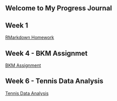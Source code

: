 ## Welcome to My Progress Journal

## Week 1 

[RMarkdown Homework](https://pjournal.github.io/mef03-oguzkirazdiken/Oguz-Kirazdiken-R-Markdown-Homework.html)

## Week 4 - BKM Assignmet 

[BKM Assignment](https://pjournal.github.io/mef03-oguzkirazdiken/BKM-Assignment.html)

## Week 6 - Tennis Data Analysis

[Tennis Data Analysis](https://pjournal.github.io/mef03-oguzkirazdiken/Tennis_Data-Analysis.html)


